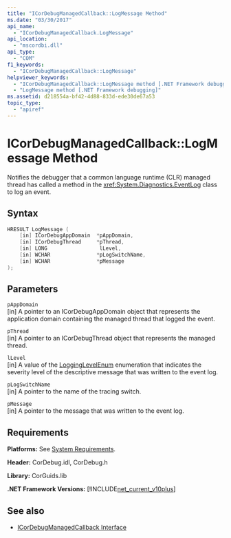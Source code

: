 ```yaml
---
title: "ICorDebugManagedCallback::LogMessage Method"
ms.date: "03/30/2017"
api_name: 
  - "ICorDebugManagedCallback.LogMessage"
api_location: 
  - "mscordbi.dll"
api_type: 
  - "COM"
f1_keywords: 
  - "ICorDebugManagedCallback::LogMessage"
helpviewer_keywords: 
  - "ICorDebugManagedCallback::LogMessage method [.NET Framework debugging]"
  - "LogMessage method [.NET Framework debugging]"
ms.assetid: d218554a-bf42-4d88-833d-ede30de67a53
topic_type: 
  - "apiref"
---
```

# ICorDebugManagedCallback::LogMessage Method
Notifies the debugger that a common language runtime (CLR) managed thread has called a method in the <xref:System.Diagnostics.EventLog> class to log an event.  
  
## Syntax  
  
```cpp  
HRESULT LogMessage (  
    [in] ICorDebugAppDomain  *pAppDomain,  
    [in] ICorDebugThread     *pThread,  
    [in] LONG                 lLevel,  
    [in] WCHAR               *pLogSwitchName,  
    [in] WCHAR               *pMessage  
);  
```  
  
## Parameters  
 `pAppDomain`  
 [in] A pointer to an ICorDebugAppDomain object that represents the application domain containing the managed thread that logged the event.  
  
 `pThread`  
 [in] A pointer to an ICorDebugThread object that represents the managed thread.  
  
 `lLevel`  
 [in] A value of the [LoggingLevelEnum](../../../../docs/framework/unmanaged-api/debugging/logginglevelenum-enumeration.md) enumeration that indicates the severity level of the descriptive message that was written to the event log.  
  
 `pLogSwitchName`  
 [in] A pointer to the name of the tracing switch.  
  
 `pMessage`  
 [in] A pointer to the message that was written to the event log.  
  
## Requirements  
 **Platforms:** See [System Requirements](../../../../docs/framework/get-started/system-requirements.md).  
  
 **Header:** CorDebug.idl, CorDebug.h  
  
 **Library:** CorGuids.lib  
  
 **.NET Framework Versions:** [!INCLUDE[net_current_v10plus](../../../../includes/net-current-v10plus-md.md)]  
  
## See also

- [ICorDebugManagedCallback Interface](../../../../docs/framework/unmanaged-api/debugging/icordebugmanagedcallback-interface.md)
